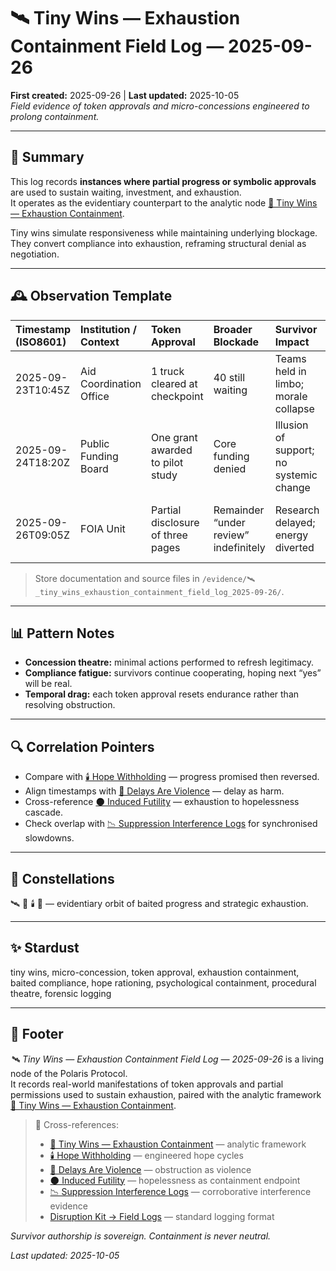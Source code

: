 # 🛰️ Tiny Wins — Exhaustion Containment Field Log — 2025-09-26  
**First created:** 2025-09-26 | **Last updated:** 2025-10-05  
*Field evidence of token approvals and micro-concessions engineered to prolong containment.*  

---

## 🧾 Summary  

This log records **instances where partial progress or symbolic approvals** are used to sustain waiting, investment, and exhaustion.  
It operates as the evidentiary counterpart to the analytic node [🥕 Tiny Wins — Exhaustion Containment](../Narrative_And_Psych_Ops/🧠_Psychological_Containment/🥕_tiny_wins_exhaustion_containment.md).  

Tiny wins simulate responsiveness while maintaining underlying blockage.  
They convert compliance into exhaustion, reframing structural denial as negotiation.  

---

## 🕰 Observation Template  

| Timestamp (ISO8601) | Institution / Context | Token Approval | Broader Blockade | Survivor Impact | Evidence Type | Notes |
|:--------------------|:----------------------|:----------------|:-----------------|:----------------|:---------------|:------|
| 2025-09-23T10:45Z | Aid Coordination Office | 1 truck cleared at checkpoint | 40 still waiting | Teams held in limbo; morale collapse | Permit logs | Pattern repeated weekly. |
| 2025-09-24T18:20Z | Public Funding Board | One grant awarded to pilot study | Core funding denied | Illusion of support; no systemic change | Minutes / press release | Used for optics. |
| 2025-09-26T09:05Z | FOIA Unit | Partial disclosure of three pages | Remainder “under review” indefinitely | Research delayed; energy diverted | Correspondence | Classic bait-and-stall tactic. |

> Store documentation and source files in `/evidence/🛰️_tiny_wins_exhaustion_containment_field_log_2025-09-26/`.

---

## 📊 Pattern Notes  

- **Concession theatre:** minimal actions performed to refresh legitimacy.  
- **Compliance fatigue:** survivors continue cooperating, hoping next “yes” will be real.  
- **Temporal drag:** each token approval resets endurance rather than resolving obstruction.  

---

## 🔍 Correlation Pointers  

- Compare with [🕯️ Hope Withholding](../Narrative_And_Psych_Ops/🧠_Psychological_Containment/🕯️_hope_withholding.md) — progress promised then reversed.  
- Align timestamps with [🐌 Delays Are Violence](../Narrative_And_Psych_Ops/🧠_Psychological_Containment/🐌_delays_are_violence.md) — delay as harm.  
- Cross-reference [🌑 Induced Futility](../Narrative_And_Psych_Ops/🧠_Psychological_Containment/🌑_induced_futility.md) — exhaustion to hopelessness cascade.  
- Check overlap with [📉 Suppression Interference Logs](../../📉_Suppression_Interference_Logs.md) for synchronised slowdowns.  

---

## 🌌 Constellations  

🛰️ 🥕 🕯️ 🐌 — evidentiary orbit of baited progress and strategic exhaustion.  

---

## ✨ Stardust  

tiny wins, micro-concession, token approval, exhaustion containment, baited compliance, hope rationing, psychological containment, procedural theatre, forensic logging  

---

## 🏮 Footer  

*🛰️ Tiny Wins — Exhaustion Containment Field Log — 2025-09-26* is a living node of the Polaris Protocol.  
It records real-world manifestations of token approvals and partial permissions used to sustain exhaustion, paired with the analytic framework [🥕 Tiny Wins — Exhaustion Containment](../Narrative_And_Psych_Ops/🧠_Psychological_Containment/🥕_tiny_wins_exhaustion_containment.md).  

> 📡 Cross-references:  
> - [🥕 Tiny Wins — Exhaustion Containment](../Narrative_And_Psych_Ops/🧠_Psychological_Containment/🥕_tiny_wins_exhaustion_containment.md) — analytic framework  
> - [🕯️ Hope Withholding](../Narrative_And_Psych_Ops/🧠_Psychological_Containment/🕯️_hope_withholding.md) — engineered hope cycles  
> - [🐌 Delays Are Violence](../Narrative_And_Psych_Ops/🧠_Psychological_Containment/🐌_delays_are_violence.md) — obstruction as violence  
> - [🌑 Induced Futility](../Narrative_And_Psych_Ops/🧠_Psychological_Containment/🌑_induced_futility.md) — hopelessness as containment endpoint  
> - [📉 Suppression Interference Logs](../../📉_Suppression_Interference_Logs.md) — corroborative interference evidence  
> - [Disruption Kit → Field Logs](../../Disruption_Kit/Field_Logs/) — standard logging format  

*Survivor authorship is sovereign. Containment is never neutral.*  

_Last updated: 2025-10-05_
